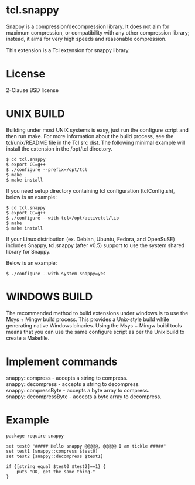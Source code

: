 tcl.snappy
=====

[Snappy](http://google.github.io/snappy/) is a compression/decompression library. It does not aim for maximum
compression, or compatibility with any other compression library; instead,
it aims for very high speeds and reasonable compression.

This extension is a Tcl extension for snappy library.


License
=====

2-Clause BSD license


UNIX BUILD
=====

Building under most UNIX systems is easy, just run the configure script
and then run make. For more information about the build process, see
the tcl/unix/README file in the Tcl src dist. The following minimal
example will install the extension in the /opt/tcl directory.

	$ cd tcl.snappy
	$ export CC=g++
	$ ./configure --prefix=/opt/tcl
	$ make
	$ make install
	
If you need setup directory containing tcl configuration (tclConfig.sh),
below is an example:

	$ cd tcl.snappy
	$ export CC=g++
	$ ./configure --with-tcl=/opt/activetcl/lib
	$ make
	$ make install

If your Linux distribution (ex. Debian, Ubuntu, Fedora, and OpenSuSE) includes Snappy,
tcl.snappy (after v0.5) support to use the system shared library for Snappy.

Below is an example:

	$ ./configure --with-system-snappy=yes


WINDOWS BUILD
=====

The recommended method to build extensions under windows is to use the
Msys + Mingw build process. This provides a Unix-style build while
generating native Windows binaries. Using the Msys + Mingw build tools
means that you can use the same configure script as per the Unix build
to create a Makefile.


Implement commands
=====

snappy::compress - accepts a string to compress.  
snappy::decompress - accepts a string to decompress.  
snappy::compressByte - accepts a byte array to compress.  
snappy::decompressByte - accepts a byte array to decompress.


Example
=====

    package require snappy

    set test0 "##### Hello snappy @@@@@, @@@@@ I am tickle #####"
    set test1 [snappy::compress $test0]
    set test2 [snappy::decompress $test1]

    if {[string equal $test0 $test2]==1} {
        puts "OK, get the same thing."
    }

